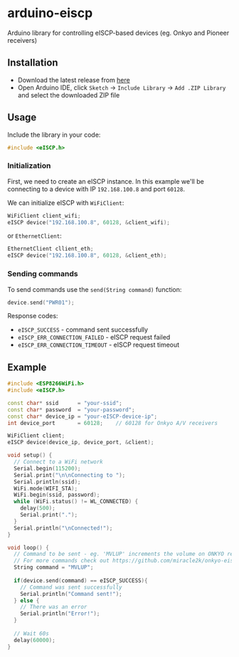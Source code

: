 # arduino-eiscp
Arduino library for controlling eISCP-based devices (eg. Onkyo and Pioneer receivers)
## Installation 
* Download the latest release from [here](https://github.com/krygacz/arduino-eiscp/releases)
* Open Arduino IDE, click ```Sketch``` -> ```Include Library``` -> ```Add .ZIP Library``` and select the downloaded ZIP file
## Usage
Include the library in your code:
```c++
#include <eISCP.h>
```
### Initialization
First, we need to create an eISCP instance. 
In this example we'll be connecting to a device with IP ```192.168.100.8```
and port ```60128```.

We can initialize eISCP with ```WiFiClient```:
```c++
WiFiClient client_wifi;
eISCP device("192.168.100.8", 60128, &client_wifi);
```
or ```EthernetClient```:
```c++
EthernetClient cllient_eth;
eISCP device("192.168.100.8", 60128, &client_eth);
```

### Sending commands
To send commands use the ```send(String command)``` function:
```c++
device.send("PWR01");
```
Response codes:
* ```eISCP_SUCCESS``` - command sent successfully
* ```eISCP_ERR_CONNECTION_FAILED``` - eISCP request failed
* ```eISCP_ERR_CONNECTION_TIMEOUT``` - eISCP request timeout


## Example
```c++
#include <ESP8266WiFi.h>
#include <eISCP.h>

const char* ssid      = "your-ssid";
const char* password  = "your-password";
const char* device_ip = "your-eISCP-device-ip";
int device_port       = 60128;    // 60128 for Onkyo A/V receivers

WiFiClient client;
eISCP device(device_ip, device_port, &client);

void setup() {
  // Connect to a WiFi network
  Serial.begin(115200);
  Serial.print("\n\nConnecting to ");
  Serial.println(ssid);
  WiFi.mode(WIFI_STA);
  WiFi.begin(ssid, password);
  while (WiFi.status() != WL_CONNECTED) {
    delay(500);
    Serial.print(".");
  }
  Serial.println("\nConnected!");
}

void loop() {
  // Command to be sent - eg. 'MVLUP' increments the volume on ONKYO receivers
  // For more commands check out https://github.com/miracle2k/onkyo-eiscp/blob/master/eiscp-commands.yaml
  String command = "MVLUP"; 
  
  if(device.send(command) == eISCP_SUCCESS){
    // Command was sent successfully
    Serial.println("Command sent!");
  } else {
    // There was an error
    Serial.println("Error!");
  }
  
  // Wait 60s
  delay(60000);
}
```